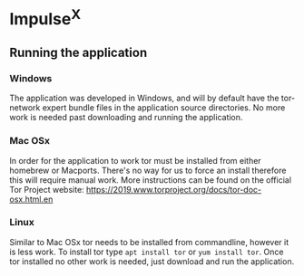 # Impulse<sup>X</sup>

## Running the application

### Windows
The application was developed in Windows, and will by default have the tor-network expert bundle files in the application source directories. No more work is needed past downloading and running the application. 

### Mac OSx
In order for the application to work tor must be installed from either homebrew or Macports. There's no way for us to force an install therefore this will require manual work. More instructions can be found on the official Tor Project website: https://2019.www.torproject.org/docs/tor-doc-osx.html.en

### Linux
Similar to Mac OSx tor needs to be installed from commandline, however it is less work. To install tor type `apt install tor` or `yum install tor`. Once tor installed no other work is needed, just download and run the application. 
